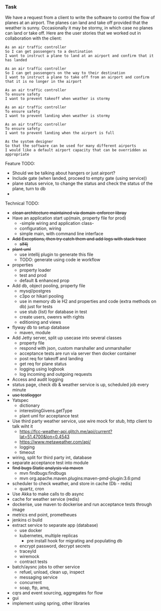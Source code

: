 ### Task


We have a request from a client to write the software to control the flow of planes at an airport. The planes can land and take off provided that the weather is sunny. Occasionally it may be stormy, in which case no planes can land or take off. Here are the user stories that we worked out in collaboration with the client:


```
As an air traffic controller
So I can get passengers to a destination
I want to instruct a plane to land at an airport and confirm that it has landed

As an air traffic controller
So I can get passengers on the way to their destination
I want to instruct a plane to take off from an airport and confirm that it is no longer in the airport

As an air traffic controller
To ensure safety
I want to prevent takeoff when weather is stormy

As an air traffic controller
To ensure safety
I want to prevent landing when weather is stormy

As an air traffic controller
To ensure safety
I want to prevent landing when the airport is full

As the system designer
So that the software can be used for many different airports
I would like a default airport capacity that can be overridden as appropriate
```


Feature TODO:

- Should we be talking about hangers or just airport?
- Include gate (when landed, proceed to empty gate (using service))
- plane status service, to change the status and check the status of the plane, turn to db
-


Technical TODO:

- ~~clean architecture maintained via domain-enforcer libray~~
- Have an application start up(main, property file for prod)
    - -simple wiring and application class-
    - configuration, wiring
    - simple main, with command line interface
- ~~Add Exceptions, then try catch them and add logs with stack trace~~
    - ~~slf4j~~
- ~~plant uml~~
    - use intellij plugin to generate this file
    - TODO: generate using code ie workflow
- properties
    - property loader
    - test and prod
    - default & enhanced prop
- Add db, object pooling, property file
    - mysql/postgres
    - c3po or hikari pooling
    - use in memory db ie H2 and properties and code (extra methods on db) just for tests
    - use stub (list) for database in test
    - create users, owenrs with rights
    - editioning and views
- flyway db to setup database
    - maven, module
- Add Jetty server, split up usecase into several classes
    - property file
    - respond with json, custom marshaller and unmarshaller
    - acceptance tests are run via server then docker container
    - post req for takeoff and landing
    - get req for plane status
    - logging using logbook
    - log incoming and outgoing requests
- Access and audit logging
- status page, check db & weather service is up, scheduled job every minute
- ~~use testlogger~~
- Yatspec
    - dictionary
    - interestingGivens.getType
    - plant uml for acceptance test
- Use third party weather service, use wire mock for stub, http client to talk wiht it
    - https://fcc-weather-api.glitch.me/api/current?lat=51.4700&lon=0.4543
    - https://www.metaweather.com/api/
    - logging
    - timeout
- wiring, split for third party int, database
- separate acceptance test into module
- ~~find bugs Static analysis via maven~~
    - mvn findbugs:findbugs
    - mvn org.apache.maven.plugins:maven-pmd-plugin:3.6:pmd
- scheduler to check weather, and store in cache (Db - redis)
    - quartz, cron
- Use Akka to make calls to db async
- cache for weather service (redis)
- dockerise, use maven to dockerise and run acceptance tests through image
- metrics end point, prometheues
- jenkins ci build
- extract service to separate app (database)
    - use docker
    - kubernetes, multiple replicas
        - pre install hook for migrating and populating db
    - encrypt password, decrypt secrets
    - traceyId
    - wiremock
    - contract tests
- batch/aysnc jobs to other service
    - refuel, unload, clean up, inspect
    - messaging service
    - concurrent
    - soap, ftp, amq,
- cqrs and event sourcing, aggregates for flow
- gui
- implement using spring, other libraries

